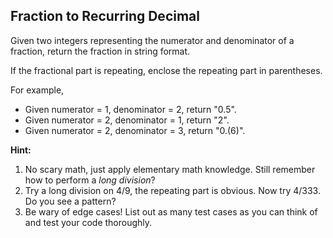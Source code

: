 ## Fraction to Recurring Decimal

Given two integers representing the numerator and denominator of a fraction, return the fraction in string format.

If the fractional part is repeating, enclose the repeating part in parentheses.

For example,

* Given numerator = 1, denominator = 2, return "0.5".
* Given numerator = 2, denominator = 1, return "2".
* Given numerator = 2, denominator = 3, return "0.(6)".

**Hint:**

1. No scary math, just apply elementary math knowledge. Still remember how to perform a *long division*?
2. Try a long division on 4/9, the repeating part is obvious. Now try 4/333. Do you see a pattern?
3. Be wary of edge cases! List out as many test cases as you can think of and test your code thoroughly.
